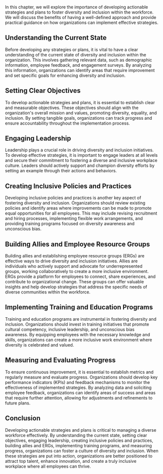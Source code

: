 
In this chapter, we will explore the importance of developing actionable strategies and plans to foster diversity and inclusion within the workforce. We will discuss the benefits of having a well-defined approach and provide practical guidance on how organizations can implement effective strategies.

Understanding the Current State
-------------------------------

Before developing any strategies or plans, it is vital to have a clear understanding of the current state of diversity and inclusion within the organization. This involves gathering relevant data, such as demographic information, employee feedback, and engagement surveys. By analyzing this information, organizations can identify areas that require improvement and set specific goals for enhancing diversity and inclusion.

Setting Clear Objectives
------------------------

To develop actionable strategies and plans, it is essential to establish clear and measurable objectives. These objectives should align with the organization's overall mission and values, promoting diversity, equality, and inclusion. By setting tangible goals, organizations can track progress and ensure accountability throughout the implementation process.

Engaging Leadership
-------------------

Leadership plays a crucial role in driving diversity and inclusion initiatives. To develop effective strategies, it is important to engage leaders at all levels and secure their commitment to fostering a diverse and inclusive workplace culture. Leaders should actively support and champion diversity efforts by setting an example through their actions and behaviors.

Creating Inclusive Policies and Practices
-----------------------------------------

Developing inclusive policies and practices is another key aspect of fostering diversity and inclusion. Organizations should review existing policies and identify areas where improvements can be made to promote equal opportunities for all employees. This may include revising recruitment and hiring processes, implementing flexible work arrangements, and providing training programs focused on diversity awareness and unconscious bias.

Building Allies and Employee Resource Groups
--------------------------------------------

Building allies and establishing employee resource groups (ERGs) are effective ways to drive diversity and inclusion initiatives. Allies are individuals who actively support and advocate for underrepresented groups, working collaboratively to create a more inclusive environment. ERGs provide a platform for employees to connect, share experiences, and contribute to organizational change. These groups can offer valuable insights and help develop strategies that address the specific needs of diverse communities within the workforce.

Implementing Training and Education Programs
--------------------------------------------

Training and education programs are instrumental in fostering diversity and inclusion. Organizations should invest in training initiatives that promote cultural competency, inclusive leadership, and unconscious bias awareness. By equipping employees with the necessary knowledge and skills, organizations can create a more inclusive work environment where diversity is celebrated and valued.

Measuring and Evaluating Progress
---------------------------------

To ensure continuous improvement, it is essential to establish metrics and regularly measure and evaluate progress. Organizations should develop key performance indicators (KPIs) and feedback mechanisms to monitor the effectiveness of implemented strategies. By analyzing data and soliciting employee feedback, organizations can identify areas of success and areas that require further attention, allowing for adjustments and refinements to future plans.

Conclusion
----------

Developing actionable strategies and plans is critical to managing a diverse workforce effectively. By understanding the current state, setting clear objectives, engaging leadership, creating inclusive policies and practices, building allies and ERGs, implementing training programs, and measuring progress, organizations can foster a culture of diversity and inclusion. When these strategies are put into action, organizations are better positioned to attract top talent, enhance innovation, and create a truly inclusive workplace where all employees can thrive.
